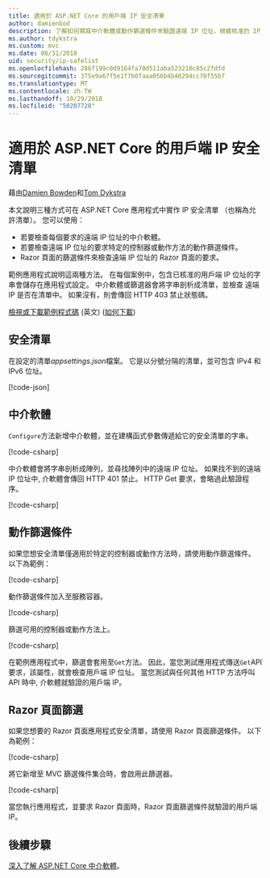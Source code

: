 ```yaml
---
title: 適用於 ASP.NET Core 的用戶端 IP 安全清單
author: damienbod
description: 了解如何撰寫中介軟體或動作篩選條件來驗證遠端 IP 位址，根據核准的 IP 位址的清單。
ms.author: tdykstra
ms.custom: mvc
ms.date: 08/31/2018
uid: security/ip-safelist
ms.openlocfilehash: 286f199c0d9164fa70d511aba523210c85c2fdfd
ms.sourcegitcommit: 375e9a67f5e1f7b0faaa056b4b46294cc70f55b7
ms.translationtype: MT
ms.contentlocale: zh-TW
ms.lasthandoff: 10/29/2018
ms.locfileid: "50207728"
---
```

# <a name="client-ip-safelist-for-aspnet-core"></a>適用於 ASP.NET Core 的用戶端 IP 安全清單

藉由[Damien Bowden](https://twitter.com/damien_bod)和[Tom Dykstra](https://github.com/tdykstra)
 
本文說明三種方式可在 ASP.NET Core 應用程式中實作 IP 安全清單 （也稱為允許清單）。 您可以使用：

* 若要檢查每個要求的遠端 IP 位址的中介軟體。
* 若要檢查遠端 IP 位址的要求特定的控制器或動作方法的動作篩選條件。
* Razor 頁面的篩選條件來檢查遠端 IP 位址的 Razor 頁面的要求。

範例應用程式說明這兩種方法。 在每個案例中，包含已核准的用戶端 IP 位址的字串會儲存在應用程式設定。 中介軟體或篩選器會將字串剖析成清單，並檢查 遠端 IP 是否在清單中。 如果沒有，則會傳回 HTTP 403 禁止狀態碼。

[檢視或下載範例程式碼](https://github.com/aspnet/Docs/tree/master/aspnetcore/security/ip-safelist/samples/2.x/ClientIpAspNetCore) \(英文\) ([如何下載](xref:index#how-to-download-a-sample))

## <a name="the-safelist"></a>安全清單

在設定的清單*appsettings.json*檔案。 它是以分號分隔的清單，並可包含 IPv4 和 IPv6 位址。

[!code-json[](ip-safelist/samples/2.x/ClientIpAspNetCore/appsettings.json?highlight=2)]

## <a name="middleware"></a>中介軟體

`Configure`方法新增中介軟體，並在建構函式參數傳遞給它的安全清單的字串。

[!code-csharp[](ip-safelist/samples/2.x/ClientIpAspNetCore/Startup.cs?name=snippet_Configure&highlight=7)]

中介軟體會將字串剖析成陣列，並尋找陣列中的遠端 IP 位址。 如果找不到的遠端 IP 位址中, 介軟體會傳回 HTTP 401 禁止。 HTTP Get 要求，會略過此驗證程序。

[!code-csharp[](ip-safelist/samples/2.x/ClientIpAspNetCore/AdminSafeListMiddleware.cs?name=snippet_ClassOnly)]

## <a name="action-filter"></a>動作篩選條件

如果您想安全清單僅適用於特定的控制器或動作方法時，請使用動作篩選條件。 以下為範例： 

[!code-csharp[](ip-safelist/samples/2.x/ClientIpAspNetCore/Filters/ClientIdCheckFilter.cs)]

動作篩選條件加入至服務容器。

[!code-csharp[](ip-safelist/samples/2.x/ClientIpAspNetCore/Startup.cs?name=snippet_ConfigureServices&highlight=3)]

篩選可用的控制器或動作方法上。

[!code-csharp[](ip-safelist/samples/2.x/ClientIpAspNetCore/Controllers/ValuesController.cs?name=snippet_Filter&highlight=1)]

在範例應用程式中，篩選會套用至`Get`方法。 因此，當您測試應用程式傳送`Get`API 要求，該屬性，就會檢查用戶端 IP 位址。 當您測試與任何其他 HTTP 方法呼叫 API 時中, 介軟體就驗證的用戶端 IP。

## <a name="razor-pages-filter"></a>Razor 頁面篩選 

如果您想要的 Razor 頁面應用程式安全清單，請使用 Razor 頁面篩選條件。 以下為範例： 

[!code-csharp[](ip-safelist/samples/2.x/ClientIpAspNetCore/Filters/ClientIdCheckPageFilter.cs)]

將它新增至 MVC 篩選條件集合時，會啟用此篩選器。

[!code-csharp[](ip-safelist/samples/2.x/ClientIpAspNetCore/Startup.cs?name=snippet_ConfigureServices&highlight=7-9)]

當您執行應用程式，並要求 Razor 頁面時，Razor 頁面篩選條件就驗證的用戶端 IP。

## <a name="next-steps"></a>後續步驟

[深入了解 ASP.NET Core 中介軟體](xref:fundamentals/middleware/index)。
